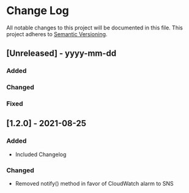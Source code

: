 # Change Log
All notable changes to this project will be documented in this file.
This project adheres to [Semantic Versioning](http://semver.org/).

## [Unreleased] - yyyy-mm-dd
### Added
### Changed
### Fixed

## [1.2.0] - 2021-08-25
### Added
- Included Changelog

### Changed
- Removed notify() method in favor of CloudWatch alarm to SNS